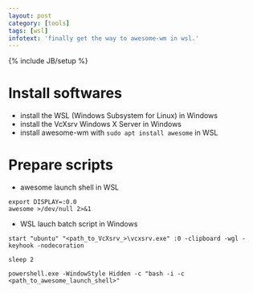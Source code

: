 ```yaml
---
layout: post
category: [tools]
tags: [wsl]
infotext: 'finally get the way to awesome-wm in wsl.'
---
```

{% include JB/setup %}

# Install softwares

- install the WSL (Windows Subsystem for Linux) in Windows
- install the VcXsrv Windows X Server in Windows
- install awesome-wm with `sudo apt install awesome` in WSL

# Prepare scripts

- awesome launch shell in WSL

```
export DISPLAY=:0.0
awesome >/dev/null 2>&1
```

- WSL lauch batch script in Windows

```
start "ubuntu" "<path_to_VcXsrv_>\vcxsrv.exe" :0 -clipboard -wgl -keyhook -nodecoration

sleep 2

powershell.exe -WindowStyle Hidden -c "bash -i -c <path_to_awesome_launch_shell>"
```
